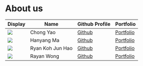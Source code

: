 # About us

| Display                                                                                             | Name             | Github Profile                          | Portfolio                       |
|-----------------------------------------------------------------------------------------------------|------------------|-----------------------------------------|---------------------------------|
| ![](https://nus.instructure.com/images/thumbnails/4426183/g7cEtQhKk7NruR8dWsS8iI67fr6vkHRbQ41rC4kY) | Chong Yao        | [Github](https://github.com/cmhongyaoo) | [Portfolio](team/chongyao.md)   |
| ![](https://nus.instructure.com/images/thumbnails/6769710/o9U1HrjMiXpmYR4DoljPIWzdqWYAL3sEKupg6beo) | Hanyang Ma       | [Github](https://github.com/m-xrtin)    | [Portfolio](team/m-xrtin.md)    |
| ![](https://nus.instructure.com/images/thumbnails/4394951/eshtPUToufZ1uuqqchUq9OksLLlro68L16e9W1FD) | Ryan Koh Jun Hao | [Github](https://github.com/ry-koh/)    | [Portfolio](team/ry-koh.md)     |
| ![](https://nus.instructure.com/images/thumbnails/4386125/EP9A6KcpyZy3ge7JIKUlVzLc5vcFUZBLKV1mgMQO) | Rayan Wong       | [Github](https://github.com/Rayan-Wong) | [Portfolio](team/rayan-wong.md) |

